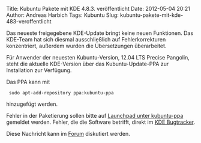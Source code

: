 Title: Kubuntu Pakete mit KDE 4.8.3. veröffentlicht
Date: 2012-05-04 20:21
Author: Andreas Harbich
Tags: Kubuntu
Slug: kubuntu-pakete-mit-kde-483-veroffentlicht

Das neueste freigegebene KDE-Update bringt keine neuen Funktionen. Das
KDE-Team hat sich diesmal ausschließlich auf Fehlerkorrekturen
konzentriert, außerdem wurden die Übersetzungen überarbeitet.


Für Anwender der neuesten Kubuntu-Version, 12.04 LTS Precise Pangolin,
steht die aktuelle KDE-Version über das Kubuntu-Update-PPA zur
Installation zur Verfügung.


<!--break--><!--break-->

Das PPA kann mit


``` {.shell}
 sudo apt-add-repository ppa:kubuntu-ppa
```

hinzugefügt werden.


Fehler in der Paketierung sollen bitte auf [Launchpad unter
kubuntu-ppa](https://bugs.launchpad.net/kubuntu-ppa) gemeldet werden.
Fehler, die die Software betrifft, direkt im [KDE
Bugtracker](http://bugs.kde.org/).


Diese Nachricht kann im
[Forum](http://forum.kubuntu-de.org/index.php?board=1.0) diskutiert
werden.



